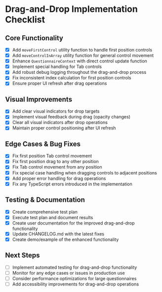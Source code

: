 # Drag-and-Drop Implementation Checklist

## Core Functionality

- [x] Add `moveFirstControl` utility function to handle first position controls
- [x] Add `moveControlInArray` utility function for general control movement
- [x] Enhance `QuestionnaireContext` with direct control update function
- [x] Implement special handling for Tab controls
- [x] Add robust debug logging throughout the drag-and-drop process
- [x] Fix inconsistent index calculation for first position controls
- [x] Ensure proper UI refresh after drag operations

## Visual Improvements

- [x] Add clear visual indicators for drop targets
- [x] Implement visual feedback during drag (opacity changes)
- [x] Clear all visual indicators after drop operations
- [x] Maintain proper control positioning after UI refresh

## Edge Cases & Bug Fixes

- [x] Fix first position Tab control movement
- [x] Fix first position drag to any other position
- [x] Fix Tab control movement from any position
- [x] Fix special case handling when dragging controls to adjacent positions
- [x] Add proper error handling for drag operations
- [x] Fix any TypeScript errors introduced in the implementation

## Testing & Documentation

- [x] Create comprehensive test plan
- [x] Execute test plan and document results
- [x] Create user documentation for the improved drag-and-drop functionality
- [x] Update CHANGELOG.md with the latest fixes
- [x] Create demo/example of the enhanced functionality

## Next Steps

- [ ] Implement automated testing for drag-and-drop functionality
- [ ] Monitor for any edge cases or issues in production use
- [ ] Consider performance optimizations for large questionnaires
- [ ] Add accessibility improvements for drag-and-drop operations
